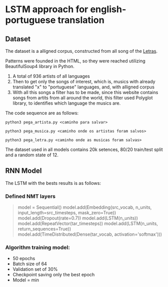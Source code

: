 # LSTM approach for english-portuguese translation

## Dataset

The dataset is a alligned corpus, constructed from all song of the [Letras](https://www.letras.mus.br/).

Patterns were founded in the HTML, so they were reached utilizing BeautifulSoup4 library in Python.


1. A total of 936 artists of all languages
2. Then to get only the songs of interest, which is, musics with already translated "x" to "portuguese" languages, and, with alligned corpus
3. With all this songs a filter has to be made, since this website contains songs from artits from all around the world, this filter used Polyglot library, to identifies which language the musics are.

The code sequence are as follows:

`python3 pega_artista.py <caminho para salvar>`

`python3 pega_musica.py <caminho onde os artistas foram salvos>`

`python3 pega_letra.py <caminho onde as musicas foram salvas>`


The dataset used in all models contains 20k setences, 80/20 train/test split and a random state of 12.


## RNN Model

The LSTM with the bests results is as follows:

### Defined NMT layers
> model = Sequential()
> model.add(Embedding(src_vocab, n_units, input_length=src_timesteps, mask_zero=True))
> model.add(Dropout(rate=0.7))
> model.add(LSTM(n_units))
> model.add(RepeatVector(tar_timesteps))
> model.add(LSTM(n_units, return_sequences=True))
> model.add(TimeDistributed(Dense(tar_vocab, activation='softmax')))


### Algorithm training model:
* 50 epochs
* Batch size of 64
* Validation set of 30%
* Checkpoint saving only the best epoch
* Model = min
